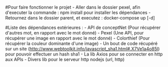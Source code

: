 #Pour faire fonctionner le projet
    - Aller dans le dossier pexel, afin d'executer la commande : npm install
      pour installer les dépendances
    - Retournez dans le dossier parent, et executez : docker-compose up [-d]

#Liste des dépendances extérieures :
    - API de conceptNet (Pour récupérer d'autres mot, en rapport avec le mot donné)
    - Pexel (Une API, pour récupérer une image en rapport avec le mot donné)
    - Colorthief (Pour récupérer la couleur dominante d'une image)
    - Un bout de code récupéré sur un site (http://www.webtoolkit.info/javascript_sha1.html#.X7Ve1a4o85l) 
      pour pouvoir effectuer un hash sha1
    - La lib Axios pour se connecter en http aux APIs
    - Divers lib pour le serveur http nodejs (url, http)